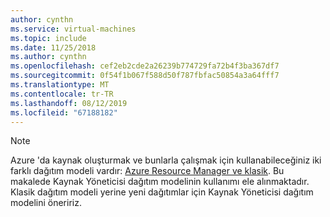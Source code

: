 ```yaml
---
author: cynthn
ms.service: virtual-machines
ms.topic: include
ms.date: 11/25/2018
ms.author: cynthn
ms.openlocfilehash: cef2eb2cde2a26239b774729fa72b4f3ba367df7
ms.sourcegitcommit: 0f54f1b067f588d50f787fbfac50854a3a64fff7
ms.translationtype: MT
ms.contentlocale: tr-TR
ms.lasthandoff: 08/12/2019
ms.locfileid: "67188182"
---
```

> [!NOTE]
> Azure 'da kaynak oluşturmak ve bunlarla çalışmak için kullanabileceğiniz iki farklı dağıtım modeli vardır: [Azure Resource Manager ve klasik](../articles/azure-resource-manager/resource-manager-deployment-model.md). Bu makalede Kaynak Yöneticisi dağıtım modelinin kullanımı ele alınmaktadır. Klasik dağıtım modeli yerine yeni dağıtımlar için Kaynak Yöneticisi dağıtım modelini öneririz.
